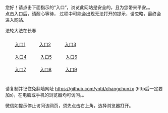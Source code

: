 您好！请点击下面指示的“入口”，浏览此网站是安全的，且为您带来平安。。 <br/>
点击入口后，请耐心等待， 过程中可能会出现无法打开的提示，请忽略，最终会进入网站. </br>

法轮大法在长春<br/>
<div style="padding:10px"><a style="margin:20px" target="_blank" href="https://dk297iaynl1i8.cloudfront.net/2Qpsp?kvzbdqgy" id="ccLink1" rel="nofollow">入口1</a> <a target="_blank" style="margin:20px" href="https://d1rd5n91fgck5k.cloudfront.net/2Qpsp?jgjzasq" id="ccLink2" rel="nofollow">入口2</a> <a style="margin:20px" target="_blank" href="https://d1achqcu5rveev.cloudfront.net/2Qpsp?hbtyiii" id="ccLink3" rel="nofollow">入口3</a></div>

<div style="padding:10px" ><a style="margin:20px" target="_blank" href="https://dk297iaynl1i8.cloudfront.net/2Qpsp?kvzbdqgy" id="ccLink4" rel="nofollow">入口4</a> <a style="margin:20px" href="https://d1rd5n91fgck5k.cloudfront.net/2Qpsp?jgjzasq" target="_blank" id="ccLink5" rel="nofollow">入口5</a> <a style="margin:20px" href="https://d1achqcu5rveev.cloudfront.net/2Qpsp?hbtyiii" target="_blank" id="ccLink6" rel="nofollow">入口6</a></div>

<div style="padding:10px"><a style="margin:20px" target="_blank" href="https://dk297iaynl1i8.cloudfront.net/2Qpsp?kvzbdqgy" id="ccLink7" rel="nofollow">入口7</a> <a style="margin:20px" href="https://d1rd5n91fgck5k.cloudfront.net/2Qpsp?jgjzasq" target="_blank" id="ccLink8" rel="nofollow">入口8</a> <a style="margin:20px" target="_blank" href="https://d1achqcu5rveev.cloudfront.net/2Qpsp?hbtyiii" id="ccLink9" rel="nofollow">入口9</a></div>

<br/>



请复制并记住免翻墙网址 https://github.com/yntd/changchunzx (http后一定要加s)，在电脑或手机的浏览器均可访问。。<br/>

微信如提示停止访问该网页，须先点击右上角，选择浏览器打开。

